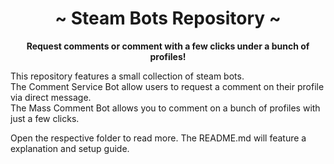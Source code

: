 <div align="center">
	<h1 align="center">~ Steam Bots Repository ~</h1>
	<strong>Request comments or comment with a few clicks under a bunch of profiles!</strong>
</div>  

This repository features a small collection of steam bots.  
The Comment Service Bot allow users to request a comment on their profile via direct message.  
The Mass Comment Bot allows you to comment on a bunch of profiles with just a few clicks.  

Open the respective folder to read more. The README.md will feature a explanation and setup guide.  
